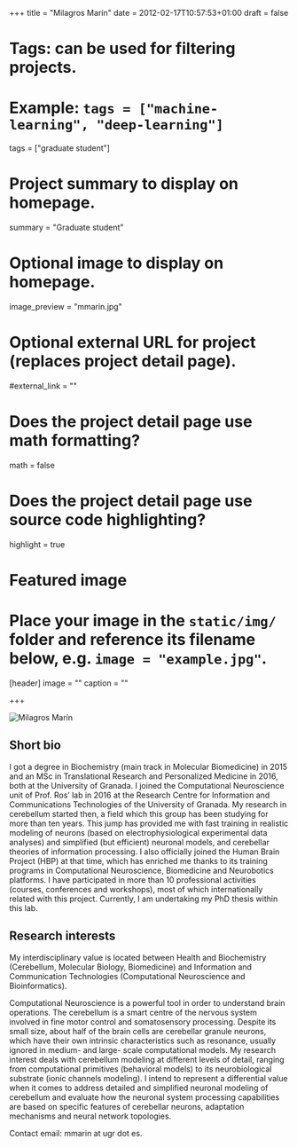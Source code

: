 +++
title = "Milagros Marín"
date = 2012-02-17T10:57:53+01:00
draft = false

# Tags: can be used for filtering projects.
# Example: `tags = ["machine-learning", "deep-learning"]`
tags = ["graduate student"]

# Project summary to display on homepage.
summary = "Graduate student"

# Optional image to display on homepage.
image_preview = "mmarin.jpg"

# Optional external URL for project (replaces project detail page).
#external_link = ""

# Does the project detail page use math formatting?
math = false

# Does the project detail page use source code highlighting?
highlight = true

# Featured image
# Place your image in the `static/img/` folder and reference its filename below, e.g. `image = "example.jpg"`.
[header]
image = ""
caption = ""

+++

![Milagros Marín](/img/mmarin.jpg)

## Short bio

I got a degree in Biochemistry (main track in Molecular Biomedicine) in 2015 and an MSc in Translational Research and Personalized Medicine in 2016, both at the University of Granada. I joined the Computational Neuroscience unit of Prof. Ros’ lab in 2016 at the Research Centre for Information and Communications Technologies of the University of Granada. My research in cerebellum started then, a field which this group has been studying for more than ten years. This jump has provided me with fast training in realistic modeling of neurons (based on electrophysiological experimental data analyses) and simplified (but efficient) neuronal models, and cerebellar theories of information processing. I also officially joined the Human Brain Project (HBP) at that time, which has enriched me thanks to its training programs in Computational Neuroscience, Biomedicine and Neurobotics platforms. I have participated in more than 10 professional activities (courses, conferences and workshops), most of which internationally related with this project. Currently, I am undertaking my PhD thesis within this lab.

## Research interests

My interdisciplinary value is located between Health and Biochemistry (Cerebellum, Molecular Biology, Biomedicine) and Information and Communication Technologies (Computational Neuroscience and Bioinformatics).

Computational Neuroscience is a powerful tool in order to understand brain operations. The cerebellum is a smart centre of the nervous system involved in fine motor control and somatosensory processing. Despite its small size, about half of the brain cells are cerebellar granule neurons, which have their own intrinsic characteristics such as resonance, usually ignored in medium- and large- scale computational models. My research interest deals with cerebellum modeling at different levels of detail, ranging from computational primitives (behavioral models) to its neurobiological substrate (ionic channels modeling). I intend to represent a differential value when it comes to address detailed and simplified neuronal modeling of cerebellum and evaluate how the neuronal system processing capabilities are based on specific features of cerebellar neurons, adaptation mechanisms and neural network topologies.

Contact email: mmarin at ugr dot es.